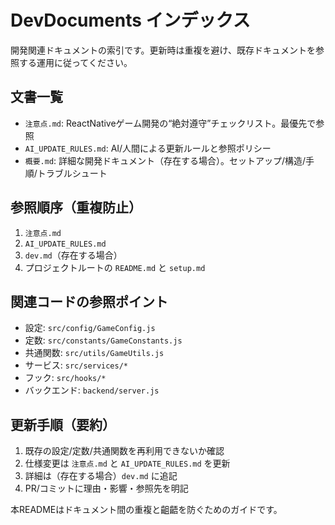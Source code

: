 # DevDocuments インデックス

開発関連ドキュメントの索引です。更新時は重複を避け、既存ドキュメントを参照する運用に従ってください。

## 文書一覧
- `注意点.md`: ReactNativeゲーム開発の“絶対遵守”チェックリスト。最優先で参照
- `AI_UPDATE_RULES.md`: AI/人間による更新ルールと参照ポリシー
- `概要.md`: 詳細な開発ドキュメント（存在する場合）。セットアップ/構造/手順/トラブルシュート

## 参照順序（重複防止）
1) `注意点.md`
2) `AI_UPDATE_RULES.md`
3) `dev.md`（存在する場合）
4) プロジェクトルートの `README.md` と `setup.md`

## 関連コードの参照ポイント
- 設定: `src/config/GameConfig.js`
- 定数: `src/constants/GameConstants.js`
- 共通関数: `src/utils/GameUtils.js`
- サービス: `src/services/*`
- フック: `src/hooks/*`
- バックエンド: `backend/server.js`

## 更新手順（要約）
1. 既存の設定/定数/共通関数を再利用できないか確認
2. 仕様変更は `注意点.md` と `AI_UPDATE_RULES.md` を更新
3. 詳細は（存在する場合）`dev.md` に追記
4. PR/コミットに理由・影響・参照先を明記

本READMEはドキュメント間の重複と齟齬を防ぐためのガイドです。
